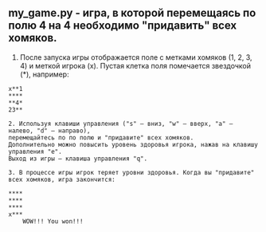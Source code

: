 ## my_game.py - игра, в которой перемещаясь по полю 4 на 4 необходимо "придавить" всех хомяков. 

1. После запуска игры отображается поле с метками хомяков (1, 2, 3, 4) и меткой игрока (х). 
Пустая клетка поля помечается звездочкой (*), например:
```python3
x**1
****
**4*
23**

2. Используя клавиши управления ("s" — вниз, "w" — вверх, "a" — налево, "d" — направо), 
перемещайтесь по по полю и "придавите" всех хомяков.
Дополнительно можно повысить уровень здоровья игрока, нажав на клавишу управления "e".
Выход из игры — клавиша управления "q".

3. В процессе игры игрок теряет уровни здоровья. Когда вы "придавите" всех хомяков, игра закончится:

****
****
****
x***
	WOW!!! You won!!!
